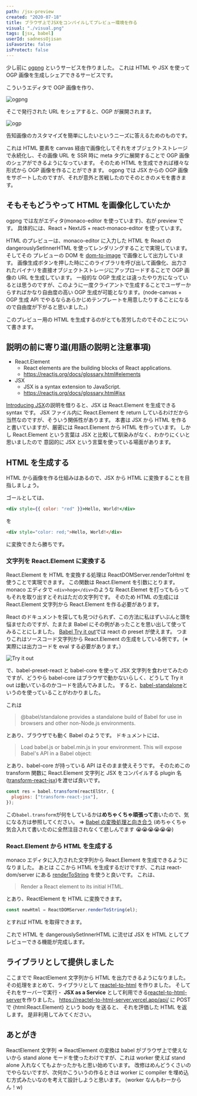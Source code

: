 ```yaml
---
path: /jsx-preview
created: "2020-07-18"
title: ブラウザ上でJSXをコンパイルしてプレビュー環境を作る
visual: "./visual.png"
tags: [jsx, babel]
userId: sadnessOjisan
isFavorite: false
isProtect: false
---
```


少し前に [ogpng](https://ogpng.vercel.app) というサービスを作りました。
これは HTML や JSX を使って OGP 画像を生成しシェアできるサービスです。

こういうエディタで OGP 画像を作り、

![ogpng](ogpng.png)

そこで発行された URL をシェアすると、OGP が展開されます。

![ogp](ogp.png)

告知画像のカスタマイズを簡単にしたいというニーズに答えるためのものです。

これは HTML 要素を canvas 経由で画像化してそれをオブジェクトストレージで永続化し、その画像 URL を SSR 時に meta タグに展開することで OGP 画像のシェアができるようになっています。
そのため HTML を生成できれば様々な形式から OGP 画像を作ることができます。
ogpng では JSX からの OGP 画像をサポートしたのですが、それが意外と苦戦したのでそのときのメモを書きます。

## そもそもどうやって HTML を画像化していたか

ogpng では左がエディタ(monaco-editor を使っています)、右が preview です。
具体的には、React + NextJS + react-monaco-editor を使っています。

HTML のプレビューは、monaco-editor に入力した HTML を React の dangerouslySetInnerHTML を使ってレンダリングすることで実現しています。
そしてその プレビューの DOM を [dom-to-image](https://github.com/tsayen/dom-to-image) で画像として出力しています。
画像生成ボタンを押した時にこのライブラリを呼び出して画像化、出力されたバイナリを直接オブジェクトストレージにアップロードすることで OGP 画像の URL を生成しています。
一般的な OGP 生成とは違ったやり方になっているとは思うのですが、このように一度クライアントで生成することでユーザーからすればかなり自由度の高い OGP 生成が可能となります。(node-canvas + OGP 生成 API でやるならあらかじめテンプレートを用意したりすることになるので自由度が下がると思いました。)

このプレビュー用の HTML を生成するのがとても苦労したのでそのことについて書きます。

## 説明の前に寄り道(用語の説明と注意事項)

- React.Element
  - React elements are the building blocks of React applications.
  - https://reactjs.org/docs/glossary.html#elements
- JSX
  - JSX is a syntax extension to JavaScript.
  - https://reactjs.org/docs/glossary.html#jsx

[Introducing JSX](https://reactjs.org/docs/introducing-jsx.html)の説明を借りると、JSX は React.Element を生成できる syntax です。
JSX ファイル内に React.Element を return しているわけだから当然なのですが、そういう関係性があります。
本書は JSX から HTML を作ると書いていますが、厳密には React.Element から HTML を作っています。
しかし React.Element という言葉は JSX と比較して馴染みがなく、わかりにくいと思いましたので 意図的に JSX という言葉を使っている場面があります。

## HTML を生成する

HTML から画像を作る仕組みはあるので、JSX から HTML に変換することを目指しましょう。

ゴールとしては、

```jsx
<div style={{ color: "red" }}>Hello, World!</div>
```

を

```html
<div style="color: red;">Hello, World!</div>
```

に変換できたら勝ちです。

### 文字列を React.Element に変換する

React.Element を HTML を変換する処理は ReactDOMServer.renderToHtml を使うことで実現できます。
この関数は React.Element を引数にとります。
monaco エディタで `<div>hoge</div>`のような React.Elemet を打ってもらってもそれを取り出すとそれはただの文字列です。
そのため HTML の生成には React.Element 文字列から React.Element を作る必要があります。

React のドキュメントを探しても見つけられず、この方法に私はずいぶんと頭を悩ませたのですが、たまたま Babel にその例があったことを思い出して使ってみることにしました。
[Babel Try it out](https://babeljs.io/repl#?browsers=defaults%2C%20not%20ie%2011%2C%20not%20ie_mob%2011&build=&builtIns=false&spec=false&loose=false&code_lz=DwEwlgbgBAzgLgTwDYFMC8BvDBjA9k3AJwC4ByQlEUgX2oD5gB6cCOoA&debug=false&forceAllTransforms=false&shippedProposals=false&circleciRepo=&evaluate=false&fileSize=false&timeTravel=false&sourceType=module&lineWrap=true&presets=env%2Creact%2Cstage-2%2Cenv&prettier=false&targets=&version=7.10.5&externalPlugins=)では react の preset が使えます。
つまりこれはソースコード文字列から React.Element の生成をしている例です。（※実際には出力コードを eval する必要があります。）

![Try it out](babel.png)

で、babel-preset-react と babel-core を使って JSX 文字列を食わせてみたのですが、どうやら babel-core はブラウザで動かないらしく、どうして Try it out は動いているのかコードを読んでみました。
すると、[babel-standalone](https://babeljs.io/docs/en/babel-standalone)というのを使っていることがわかりました。

これは

> @babel/standalone provides a standalone build of Babel for use in browsers and other non-Node.js environments.

とあり、ブラウザでも動く Babel のようです。
ドキュメントには、

> Load babel.js or babel.min.js in your environment. This will expose Babel's API in a Babel object:

とあり、babel-core が持っている API はそのまま使えそうです。
そのためこの transform 関数に React.Element 文字列と JSX をコンパイルする plugin 名([transform-react-jsx](https://babeljs.io/docs/en/babel-plugin-transform-react-jsx/))を渡せば良いです。

```js
const res = babel.transform(reactElStr, {
  plugins: ["transform-react-jsx"],
});
```

この`babel.transform`が何をしているかは**めちゃくちゃ頑張って**書いたので、気になる方は参照してください。
=> [Babel の変換処理と向き合う](/babel-parse-traverse-generate) (めちゃくちゃ気合入れて書いたのに全然注目されなくて悲しんでます 😭😭😭😭😭😭)

### React.Element から HTML を生成する

monaco エディタに入力された文字列から React.Element を生成できるようになりました。
あとは ここから HTML を生成するだけですが、これは react-dom/server にある [renderToString](https://reactjs.org/docs/react-dom-server.html#rendertostring) を使うと良いです。
これは、

> Render a React element to its initial HTML.

とあり、ReactElement を HTML に変換できます。

```js
const newHtml = ReactDOMServer.renderToString(el);
```

とすれば HTML を取得できます。

これで HTML を dangerouslySetInnerHTML に流せば JSX を HTML としてプレビューできる機能が完成します。

## ライブラリとして提供しました

ここまでで ReactElement 文字列から HTML を出力できるようになりました。
その処理をまとめて、ライブラリとして [reactel-to-html](https://github.com/sadnessOjisan/reactel-to-html) を作りました。
そしてそれをサーバーで実行・ **JSX as a Service** として利用できる[reactel-to-html-server](https://github.com/sadnessOjisan/reactel-to-html-server)を作りました。
https://reactel-to-html-server.vercel.app/api/ に POST で {html:React.Element} という body を送ると、 それを評価した HTML を返します。
是非利用してみてください。

## あとがき

ReactElement 文字列 => ReactElement の変換は babel がブラウザ上で使えないから stand alone モードを使ったわけですが、これは worker 使えば stand alone 入れなくてもよかったかもと思い始めています。
改修はめんどうくさいのでやらないですが、次何かこういうの作るときは worker に compiler を埋め込む方式みたいなのを考えて設計しようと思います。
(worker なんもわーからん！w)
